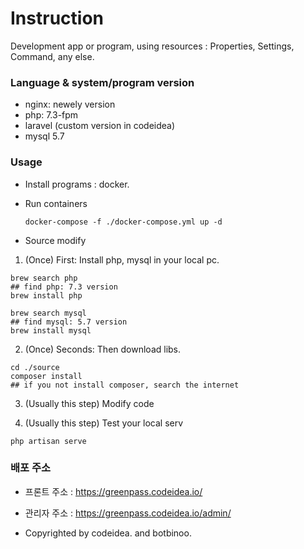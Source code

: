 
# Instruction
Development app or program, using resources : Properties, Settings, Command, any else.


### Language & system/program version

- nginx: newely version
- php: 7.3-fpm
- laravel (custom version in codeidea)
- mysql 5.7

### Usage

- Install programs : docker.

- Run containers 

  ```command shell
  docker-compose -f ./docker-compose.yml up -d
  ```

- Source modify

1. (Once) First: Install php, mysql in your local pc.

  ```command shell
  brew search php
  ## find php: 7.3 version
  brew install php

  brew search mysql
  ## find mysql: 5.7 version
  brew install mysql
  ```
  
2. (Once) Seconds: Then download libs.

  ```command shell
  cd ./source
  composer install
  ## if you not install composer, search the internet
  ```

3. (Usually this step) Modify code

4. (Usually this step) Test your local serv

  ```command shell
  php artisan serve
  ```


### 배포 주소

- 프론트 주소 : https://greenpass.codeidea.io/
- 관리자 주소 : https://greenpass.codeidea.io/admin/


- Copyrighted by codeidea. and botbinoo.

